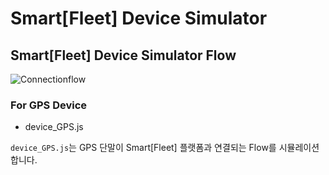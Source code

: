 # Smart[Fleet] Device Simulator

## Smart[Fleet] Device Simulator Flow
![Connectionflow](https://github.com/skt-smartfleet/device-simulator/blob/master/images/flow_1.png)


### For GPS Device
* device_GPS.js

``device_GPS.js``는 GPS 단말이 Smart[Fleet] 플랫폼과 연결되는 Flow를 시뮬레이션 합니다.


